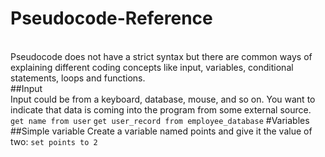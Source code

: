 # Pseudocode-Reference
<br>Pseudocode does not have a strict syntax but there are common ways of explaining different coding 
concepts like input, variables, conditional statements, loops and functions.</br>
##Input
<br>Input could be from a keyboard, database, mouse, and so on. You want to indicate that data is 
coming into the program from some external source.</br>
``get name from user``
```get user_record from employee_database```
#Variables
##Simple variable
Create a variable named points and give it the value of two:
```set points to 2```
